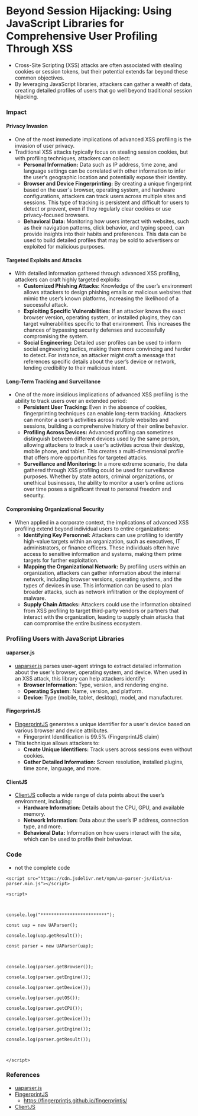 # Beyond Session Hijacking: Using JavaScript Libraries for Comprehensive User Profiling Through XSS

* Cross-Site Scripting (XSS) attacks are often associated with stealing cookies or session tokens, but their potential extends far beyond these common objectives.
* By leveraging JavaScript libraries, attackers can gather a wealth of data, creating detailed profiles of users that go well beyond traditional session hijacking.

### Impact

#### Privacy Invasion

* One of the most immediate implications of advanced XSS profiling is the invasion of user privacy.
* Traditional XSS attacks typically focus on stealing session cookies, but with profiling techniques, attackers can collect:
  * **Personal Information:** Data such as IP address, time zone, and language settings can be correlated with other information to infer the user’s geographic location and potentially expose their identity.
  * **Browser and Device Fingerprinting:** By creating a unique fingerprint based on the user's browser, operating system, and hardware configurations, attackers can track users across multiple sites and sessions. This type of tracking is persistent and difficult for users to detect or prevent, even if they regularly clear cookies or use privacy-focused browsers.
  * **Behavioral Data:** Monitoring how users interact with websites, such as their navigation patterns, click behavior, and typing speed, can provide insights into their habits and preferences. This data can be used to build detailed profiles that may be sold to advertisers or exploited for malicious purposes.

#### Targeted Exploits and Attacks

* With detailed information gathered through advanced XSS profiling, attackers can craft highly targeted exploits:
  * **Customized Phishing Attacks:** Knowledge of the user’s environment allows attackers to design phishing emails or malicious websites that mimic the user’s known platforms, increasing the likelihood of a successful attack.
  * **Exploiting Specific Vulnerabilities:** If an attacker knows the exact browser version, operating system, or installed plugins, they can target vulnerabilities specific to that environment. This increases the chances of bypassing security defenses and successfully compromising the system.
  * **Social Engineering:** Detailed user profiles can be used to inform social engineering tactics, making them more convincing and harder to detect. For instance, an attacker might craft a message that references specific details about the user’s device or network, lending credibility to their malicious intent.

#### Long-Term Tracking and Surveillance

* One of the more insidious implications of advanced XSS profiling is the ability to track users over an extended period:
  * **Persistent User Tracking:** Even in the absence of cookies, fingerprinting techniques can enable long-term tracking. Attackers can monitor a user’s activities across multiple websites and sessions, building a comprehensive history of their online behavior.
  * **Profiling Across Devices:** Advanced profiling can sometimes distinguish between different devices used by the same person, allowing attackers to track a user's activities across their desktop, mobile phone, and tablet. This creates a multi-dimensional profile that offers more opportunities for targeted attacks.
  * **Surveillance and Monitoring:** In a more extreme scenario, the data gathered through XSS profiling could be used for surveillance purposes. Whether by state actors, criminal organizations, or unethical businesses, the ability to monitor a user’s online actions over time poses a significant threat to personal freedom and security.

#### Compromising Organizational Security

* When applied in a corporate context, the implications of advanced XSS profiling extend beyond individual users to entire organizations:
  * **Identifying Key Personnel:** Attackers can use profiling to identify high-value targets within an organization, such as executives, IT administrators, or finance officers. These individuals often have access to sensitive information and systems, making them prime targets for further exploitation.
  * **Mapping the Organizational Network:** By profiling users within an organization, attackers can gather information about the internal network, including browser versions, operating systems, and the types of devices in use. This information can be used to plan broader attacks, such as network infiltration or the deployment of malware.
  * **Supply Chain Attacks:** Attackers could use the information obtained from XSS profiling to target third-party vendors or partners that interact with the organization, leading to supply chain attacks that can compromise the entire business ecosystem.

### Profiling Users with JavaScript Libraries

#### uaparser.js

* [uaparser.js](https://uaparser.dev/#try) parses user-agent strings to extract detailed information about the user's browser, operating system, and device. When used in an XSS attack, this library can help attackers identify:
  * **Browser Information:** Type, version, and rendering engine.
  * **Operating System:** Name, version, and platform.
  * **Device:** Type (mobile, tablet, desktop), model, and manufacturer.

#### FingerprintJS

* [FingerprintJS](https://fingerprintjs.github.io/fingerprintjs/) generates a unique identifier for a user's device based on various browser and device attributes.
  * Fingerprint Identification is 99.5% (FingerprintJS claim)
* This technique allows attackers to:
  * **Create Unique Identifiers:** Track users across sessions even without cookies.
  * **Gather Detailed Information:** Screen resolution, installed plugins, time zone, language, and more.

#### ClientJS

* [ClientJS](https://github.com/jackspirou/clientjs) collects a wide range of data points about the user’s environment, including:
  * **Hardware Information:** Details about the CPU, GPU, and available memory.
  * **Network Information:** Data about the user’s IP address, connection type, and more.
  * **Behavioral Data:** Information on how users interact with the site, which can be used to profile their behaviour.

### Code

* not the complete code

```
<script src="https://cdn.jsdelivr.net/npm/ua-parser-js/dist/ua-parser.min.js"></script>

<script>

  

console.log("*************************");

const uap = new UAParser();

console.log(uap.getResult());

const parser = new UAParser(uap);

  

console.log(parser.getBrowser());

console.log(parser.getEngine());

console.log(parser.getDevice());

console.log(parser.getOS());

console.log(parser.getCPU());

console.log(parser.getDevice());

console.log(parser.getEngine());

console.log(parser.getResult());

  

</script>
```

### References

* [uaparser.js](https://uaparser.dev/#try)
* [FingerprintJS](https://fingerprintjs.github.io/fingerprintjs/)
  * https://fingerprintjs.github.io/fingerprintjs/
* [ClientJS](https://github.com/jackspirou/clientjs)
